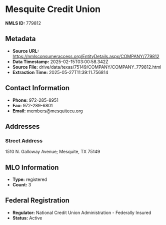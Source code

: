# Mesquite Credit Union

**NMLS ID:** 779812

## Metadata
- **Source URL:** https://nmlsconsumeraccess.org/EntityDetails.aspx/COMPANY/779812
- **Data Timestamp:** 2025-02-15T03:00:58.342Z
- **Source File:** drive/data/texas/75149/COMPANY/COMPANY_779812.html
- **Extraction Time:** 2025-05-27T11:39:11.756814

## Contact Information
- **Phone:** 972-285-8951
- **Fax:** 972-289-6801
- **Email:** members@mesquitecu.org

## Addresses
### Street Address
1510 N. Galloway Avenue; Mesquite, TX 75149

## MLO Information
- **Type:** registered
- **Count:** 3

## Federal Registration
- **Regulator:** National Credit Union Administration - Federally Insured
- **Status:** Active
